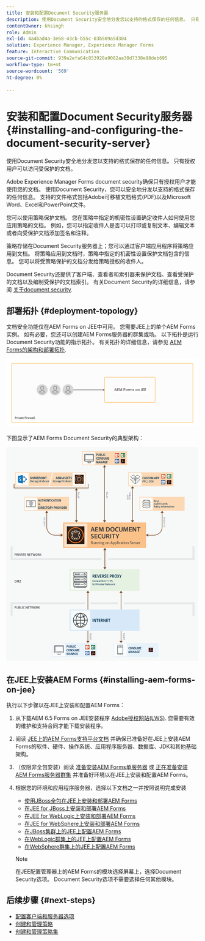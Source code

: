 ```yaml
---
title: 安装和配置Document Security服务器
description: 使用Document Security安全地分发您以支持的格式保存的任何信息。 只有授权用户可以访问受保护的文档。
contentOwner: khsingh
role: Admin
exl-id: 4a4bad4a-3e68-43cb-b55c-03b509a5d304
solution: Experience Manager, Experience Manager Forms
feature: Interactive Communication
source-git-commit: 939a2efa64c853928a9082aa30d7338e98deb695
workflow-type: tm+mt
source-wordcount: '569'
ht-degree: 0%

---
```


# 安装和配置Document Security服务器 {#installing-and-configuring-the-document-security-server}

使用Document Security安全地分发您以支持的格式保存的任何信息。 只有授权用户可以访问受保护的文档。

Adobe Experience Manager Forms document security确保只有授权用户才能使用您的文档。 使用Document Security，您可以安全地分发以支持的格式保存的任何信息。 支持的文件格式包括Adobe可移植文档格式(PDF)以及Microsoft Word、Excel和PowerPoint文件。

您可以使用策略保护文档。 您在策略中指定的机密性设置确定收件人如何使用您应用策略的文档。 例如，您可以指定收件人是否可以打印或复制文本、编辑文本或者向受保护文档添加签名和注释。

策略存储在Document Security服务器上；您可以通过客户端应用程序将策略应用到文档。 将策略应用到文档时，策略中指定的机密性设置保护文档包含的信息。 您可以将受策略保护的文档分发给策略授权的收件人。

Document Security还提供了客户端、查看者和索引器来保护文档、查看受保护的文档以及编制受保护的文档索引。 有关Document Security的详细信息，请参阅 [关于document security](/help/forms/using/admin-help/document-security.md).

## 部署拓扑  {#deployment-topology}

文档安全功能仅在AEM Forms on JEE中可用。 您需要JEE上的单个AEM Forms实例。 如有必要，您还可以创建AEM Forms服务器的群集或场。 以下拓扑是运行Document Security功能的指示拓扑。 有关拓扑的详细信息，请参见 [AEM Forms的架构和部署拓扑](aem-forms-architecture-deployment.md).

<!--fix above link-->

![Document Security服务器拓扑](do-not-localize/document-security-server_topology.png)

下图显示了AEM Forms Document Security的典型架构：

![Document Security典型环境](do-not-localize/document-security-typical-environment.png)

## 在JEE上安装AEM Forms {#installing-aem-forms-on-jee}

执行以下步骤以在JEE上安装和配置AEM Forms：

1. 从下载AEM 6.5 Forms on JEE安装程序 [Adobe授权网站(LWS)](https://licensing.adobe.com/). 您需要有效的维护和支持合同才能下载安装程序。
1. 阅读 [JEE上的AEM Forms支持平台文档](/help/forms/using/aem-forms-jee-supported-platforms.md) 并确保已准备好在JEE上安装AEM Forms的软件、硬件、操作系统、应用程序服务器、数据库、JDK和其他基础架构。
1. （仅限非全包安装）阅读 [准备安装AEM Forms单服务器](https://www.adobe.com/go/learn_aemforms_prepareInstallsingle_64) 或 [正在准备安装AEM Forms服务器群集](https://www.adobe.com/go/learn_aemforms_prepareInstallcluster_64) 并准备好环境以在JEE上安装和配置AEM Forms。
1. 根据您的环境和应用程序服务器，选择以下文档之一并按照说明完成安装

   * [使用JBoss全包在JEE上安装和部署AEM Forms](https://www.adobe.com/go/learn_aemforms_installTurnkey_64)
   * [在JEE for JBoss上安装和部署AEM Forms](https://www.adobe.com/go/learn_aemforms_installJBoss_64)
   * [在JEE for WebLogic上安装和部署AEM Forms](https://www.adobe.com/go/learn_aemforms_installWebLogic_64)
   * [在JEE for WebSphere上安装和部署AEM Forms](https://www.adobe.com/go/learn_aemforms_installWebSphere_64)
   * [在JBoss集群上的JEE上配置AEM Forms](https://www.adobe.com/go/learn_aemforms_clusterJBoss_64)
   * [在WebLogic群集上的JEE上配置AEM Forms](https://www.adobe.com/go/learn_aemforms_clusterWebLogic_64)
   * [在WebSphere群集上的JEE上配置AEM Forms](https://www.adobe.com/go/learn_aemforms_clusterWebSphere_64)

   >[!NOTE]
   >
   >在JEE配置管理器上的AEM Forms的模块选择屏幕上，选择Document Security选项。 Document Security选项不需要选择任何其他模块。

## 后续步骤 {#next-steps}

* [配置客户端和服务器选项](/help/forms/using/admin-help/configuring-client-server-options.md)
* [创建和管理策略](/help/forms/using/admin-help/creating-policies.md)
* [创建和管理策略集](/help/forms/using/admin-help/creating-policy-sets.md)
